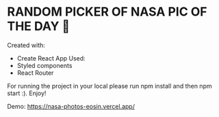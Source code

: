# RANDOM PICKER OF NASA PIC OF THE DAY 🚀

Created with:

- Create React App
  Used:
- Styled components
- React Router

For running the project in your local please run npm install and then npm start :). Enjoy!

Demo: https://nasa-photos-eosin.vercel.app/
